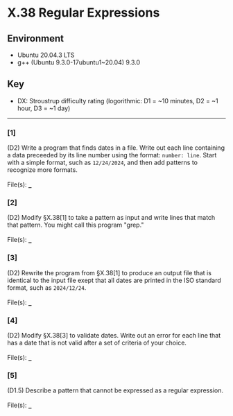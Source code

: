# X.38 Regular Expressions

## Environment
- Ubuntu 20.04.3 LTS
- g++ (Ubuntu 9.3.0-17ubuntu1~20.04) 9.3.0

## Key
- DX: Stroustrup difficulty rating (logorithmic: D1 = ~10 minutes, D2 = ~1 hour, D3 = ~1 day)

---

### \[1\]
(D2) Write a program that finds dates in a file. Write out each line containing a data preceeded by its line number using the format: `number: line`. Start with a simple format, such as `12/24/2024`, and then add patterns to recognize more formats.\
\
File(s): [`_`](./)

### \[2\]
(D2) Modify §X.38\[1\] to take a pattern as input and write lines that match that pattern. You might call this program "grep."\
\
File(s): [`_`](./)

### \[3\]
(D2) Rewrite the program from §X.38\[1\] to produce an output file that is identical to the input file exept that all dates are printed in the ISO standard format, such as `2024/12/24`.\
\
File(s): [`_`](./)

### \[4\]
(D2) Modify §X.38\[3\] to validate dates. Write out an error for each line that has a date that is not valid after a set of criteria of your choice.\
\
File(s): [`_`](./)

### \[5\]
(D1.5) Describe a pattern that cannot be expressed as a regular expression.\
\
File(s): [`_`](./)
